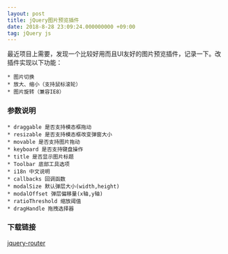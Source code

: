 ```yaml
---
layout: post
title: jQuery图片预览插件
date: 2018-8-28 23:09:24.000000000 +09:00
tag: jQuery js
---
```


最近项目上需要，发现一个比较好用而且UI友好的图片预览插件，记录一下。改插件实现以下功能：

    * 图片切换
    * 放大、缩小（支持鼠标滚轮）
    * 图片旋转（兼容IE8）

### 参数说明

    * draggable 是否支持模态框拖动
    * resizable 是否支持模态框改变弹窗大小
    * movable 是否支持图片拖动
    * keyboard 是否支持键盘操作
    * title 是否显示图片标题
    * Toolbar 底部工具选项
    * i18n 中文说明
    * callbacks 回调函数
    * modalSize 默认弹层大小(width,height)
    * modalOffset 弹层偏移量(x轴,y轴)
    * ratioThreshold 缩放阈值
    * dragHandle 拖拽选择器

### 下载链接

[jquery-router](https://pan.baidu.com/s/1pzmS7V4tjd2Mh6m_BatltQ)



